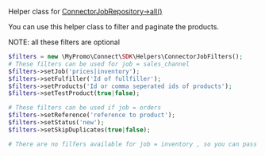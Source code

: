Helper class for [ConnectorJobRepository->all()][ConnectorJobRepository]

You can use this helper class to filter and paginate the products.

NOTE: all these filters are optional

```php
$filters = new \MyPromo\Connect\SDK\Helpers\ConnectorJobFilters();
# These filters can be used for job = sales_channel
$filters->setJob('prices|inventory');
$filters->setFulfiller('Id of fullfiller');
$filters->setProducts('Id or comma seperated ids of products');
$filters->setTestProduct(true|false);

# These filters can be used if job = orders
$filters->setReference('reference to product');
$filters->setStatus('new');
$filters->setSkipDuplicates(true|false);

# There are no filfers available for job = inventory , so you can pass empty $filters object
```

[ConnectorJobRepository]: ../Repositories/ConnectorJobRepository.md
